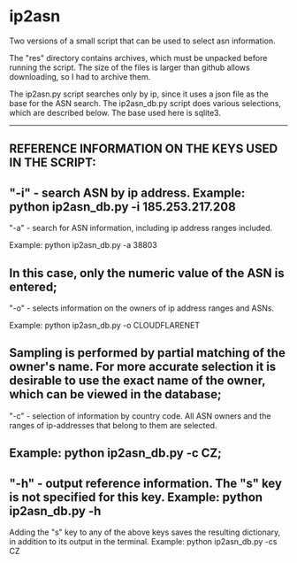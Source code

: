 # ip2asn
Two versions of a small script that can be used to select asn information.

The "res" directory contains archives, which must be unpacked before running the script. The size of the files is larger than github allows downloading, so I had to archive them.

The ip2asn.py script searches only by ip, since it uses a json file as the base for the ASN search.
The ip2asn_db.py script does various selections, which are described below. The base used here is sqlite3.


-----------------------------------------------------
REFERENCE INFORMATION ON THE KEYS USED IN THE SCRIPT:
-----------------------------------------------------

"-i" - search ASN by ip address.
Example: python ip2asn_db.py -i 185.253.217.208 
-----------------------------------------------------

"-a" - search for ASN information, including ip address ranges included. 

Example: python ip2asn_db.py -a 38803

In this case, only the numeric value of the ASN is entered;
-----------------------------------------------------

"-o" - selects information on the owners of ip address ranges and ASNs. 

Example: python ip2asn_db.py -o CLOUDFLARENET

Sampling is performed by partial matching of the owner's name. For more accurate selection it is desirable to use the exact name of the owner, which can be viewed in the database;
-----------------------------------------------------

"-c" - selection of information by country code. All ASN owners and the ranges of ip-addresses that belong to them are selected. 

Example: python ip2asn_db.py -c CZ;
-----------------------------------------------------

"-h" - output reference information. The "s" key is not specified for this key.
Example: python ip2asn_db.py -h
-----------------------------------------------------

Adding the "s" key to any of the above keys saves the resulting dictionary, in addition to its output in the terminal. 
Example: python ip2asn_db.py -cs CZ
